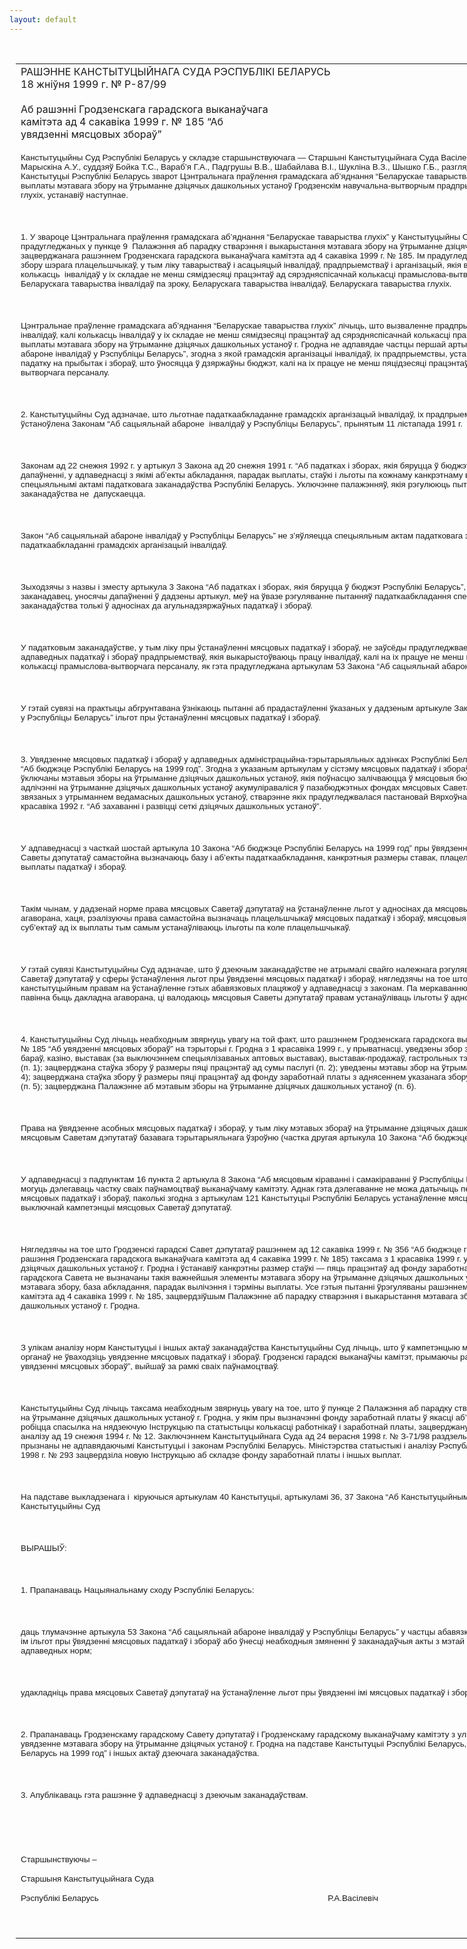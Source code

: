 ```yaml
---
layout: default
---
```


<div style="margin: 0px auto; width: 1000px;">

<div id="flag">

 

</div>

<div id="fixedWidth">

<div id="body">

<div id="columnSpanned">

<div id="content" style="margin: 10px">

<table>
<colgroup>
<col style="width: 100%" />
</colgroup>
<tbody>
<tr class="odd">
<td><div data-align="center" style="text-transform: uppercase;">
Рашэнне Канстытуцыйнага Суда Рэспублікі Беларусь
</div>
<div data-align="center">
18 жніўня 1999 г. № Р-87/99
</div>
<div data-align="left" style="width: 400px; margin-top: 20px; margin-bottom: 20px;">
Aб рашэнні Гродзенскага гарадскога выканаўчага камітэта ад 4 сакавіка 1999 г. № 185 “Аб увядзенні мясцовых збораў”
</div>
<p><span style="font-size: 10pt; font-family: Arial">Канстытуцыйны Суд Рэспублікі Беларусь у складзе старшынствуючага — Старшыні Канстытуцыйнага Суда Васілевіча Р.А., намесніка Старшыні Марыскіна А.У., суддзяў Бойка Т.С., Вараб’я Г.А., Падгрушы В.В., Шабайлава В.I., Шукліна В.З., Шышко Г.Б., разглядзеўшы на падставе артыкула 40 Канстытуцыі Рэспублікі Беларусь зварот Цэнтральнага праўлення грамадскага аб’яднання “Беларускае таварыства глухіх”, якое датычыць пытанняў выплаты мэтавага збору на ўтрыманне дзіцячых дашкольных устаноў Гродзенскім навучальна-вытворчым прадпрыемствам Беларускага таварыства глухіх, устанавіў наступнае. </span></p>
<p><span style="font-size: 10pt; font-family: Arial"></span></p>
<p> </p>
<p><span style="font-size: 10pt; font-family: Arial">1. У звароце Цэнтральнага праўлення грамадскага аб’яднання “Беларускае таварыства глухіх” у Канстытуцыйны Суд пастаўлена пытанне аб ільготах, прадугледжаных у пункце 9<span style="mso-spacerun: yes">  </span>Палажэння аб парадку стварэння і выкарыстання мэтавага збору на ўтрыманне дзіцячых дашкольных устаноў г. Гродна, зацверджанага рашэннем Гродзенскага гарадскога выканаўчага камітэта ад 4 сакавіка 1999 г. № 185. Iм прадугледжана вызваленне ад выплаты мэтавага збору шэрага плацельшчыкаў, у тым ліку таварыстваў і асацыяцый інвалідаў, прадпрыемстваў і арганізацый, якія выкарыстоўваюць працу інвалідаў, калі<span style="mso-spacerun: yes">  </span>колькасць<span style="mso-spacerun: yes">  </span>інвалідаў у іх складае не менш сямідзесяці працэнтаў ад сярэдняспісачнай колькасці прамыслова-вытворчага персаналу, а таксама Беларускага таварыства інвалідаў па зроку, Беларускага таварыства інвалідаў, Беларускага таварыства глухіх.</span></p>
<p><span style="font-size: 10pt; font-family: Arial"></span></p>
<p> </p>
<p><span style="font-size: 10pt; font-family: Arial">Цэнтральнае праўленне грамадскага аб’яднання “Беларускае таварыства глухіх” лічыць, што вызваленне прадпрыемстваў, якія выкарыстоўваюць працу інвалідаў, калі колькасць інвалідаў у іх складае не менш сямідзесяці працэнтаў ад сярэдняспісачнай колькасці прамыслова-вытворчага персаналу, ад выплаты мэтавага збору на ўтрыманне дзіцячых дашкольных устаноў г. Гродна не адпавядае частцы першай артыкула 53 Закона “Аб сацыяльнай абароне інвалідаў у Рэспубліцы Беларусь”, згодна з якой грамадскія арганізацыі інвалідаў, іх прадпрыемствы, установы і арганізацыі вызваляюцца ад падатку на прыбытак і збораў, што ўносяцца ў дзяржаўны бюджэт, калі на іх працуе не менш пяцідзесяці працэнтаў інвалідаў ад колькасці прамыслова-вытворчага персаналу.</span></p>
<p><span style="font-size: 10pt; font-family: Arial"></span></p>
<p> </p>
<p><span style="font-size: 10pt; font-family: Arial">2. Канстытуцыйны Суд адзначае, што льготнае падаткаабкладанне грамадскіх арганізацый інвалідаў, іх прадпрыемстваў, устаноў і арганізацый было ўстаноўлена Законам “Аб сацыяльнай абароне<span style="mso-spacerun: yes">  </span>інвалідаў у Рэспубліцы Беларусь”, прынятым 11 лістапада 1991 г.</span></p>
<p><span style="font-size: 10pt; font-family: Arial"></span></p>
<p> </p>
<p><span style="font-size: 10pt; font-family: Arial">Законам ад 22 снежня 1992 г. у артыкул 3 Закона ад 20 снежня 1991 г. “Аб падатках і зборах, якія бяруцца ў бюджэт Рэспублікі Беларусь” былі ўнесены дапаўненні, у адпаведнасці з якімі аб’екты абкладання, парадак выплаты, стаўкі і льготы па кожнаму канкрэтнаму віду падатку і збору прадугледжваюцца спецыяльнымі актамі падатковага заканадаўства Рэспублікі Беларусь. Уключэнне палажэнняў, якія рэгулююць пытанні падаткаабкладання, у іншыя акты заканадаўства не<span style="mso-spacerun: yes">  </span>дапускаецца.</span></p>
<p><span style="font-size: 10pt; font-family: Arial"></span></p>
<p> </p>
<p><span style="font-size: 10pt; font-family: Arial">Закон “Аб сацыяльнай абароне інвалідаў у Рэспубліцы Беларусь” не з’яўляецца спецыяльным актам падатковага заканадаўства, хаця і змяшчае норму аб падаткаабкладанні грамадскіх арганізацый інвалідаў.</span></p>
<p><span style="font-size: 10pt; font-family: Arial"></span></p>
<p> </p>
<p><span style="font-size: 10pt; font-family: Arial">Зыходзячы з назвы і зместу артыкула 3 Закона “Аб падатках і зборах, якія бяруцца ў бюджэт Рэспублікі Беларусь”, можна зрабіць выснову аб тым, што заканадавец, уносячы дапаўненні ў дадзены артыкул, меў на ўвазе рэгуляванне пытанняў падаткаабкладання спецыяльнымі актамі падатковага заканадаўства толькі ў адносінах да агульнадзяржаўных падаткаў і збораў.</span></p>
<p><span style="font-size: 10pt; font-family: Arial"></span></p>
<p> </p>
<p><span style="font-size: 10pt; font-family: Arial">У падатковым заканадаўстве, у тым ліку пры ўстанаўленні мясцовых падаткаў і збораў, не заўсёды прадугледжваецца вызваленне ад выплаты адпаведных падаткаў і збораў прадпрыемстваў, якія выкарыстоўваюць працу інвалідаў, калі на іх працуе не менш пяцідзесяці працэнтаў інвалідаў ад колькасці прамыслова-вытворчага персаналу, як гэта прадугледжана артыкулам 53 Закона “Аб сацыяльнай абароне інвалідаў у Рэспубліцы Беларусь”.</span></p>
<p><span style="font-size: 10pt; font-family: Arial"></span></p>
<p> </p>
<p><span style="font-size: 10pt; font-family: Arial">У гэтай сувязі на практыцы абгрунтавана ўзнікаюць пытанні аб прадастаўленні ўказаных у дадзеным артыкуле Закона “Аб сацыяльнай абароне інвалідаў у Рэспубліцы Беларусь” ільгот пры ўстанаўленні мясцовых падаткаў і збораў.</span></p>
<p><span style="font-size: 10pt; font-family: Arial"></span></p>
<p> </p>
<p><span style="font-size: 10pt; font-family: Arial">3. Увядзенне мясцовых падаткаў і збораў у адпаведных адміністрацыйна-тэрытарыяльных адзінках Рэспублікі Беларусь рэгулюецца артыкулам 10 Закона “Аб бюджэце Рэспублікі Беларусь на 1999 год”. Згодна з указаным артыкулам у сістэму мясцовых падаткаў і збораў у 1999 годзе, у прыватнасці, былі ўключаны мэтавыя зборы на ўтрыманне дзіцячых дашкольных устаноў, якія поўнасцю залічваюцца ў мясцовыя бюджэты. Да 1999 года абавязковыя адлічэнні на ўтрыманне дзіцячых дашкольных устаноў акумуліраваліся ў пазабюджэтных фондах мясцовых Саветаў дэпутатаў на фінансаванне расходаў, звязаных з утрыманнем ведамасных дашкольных устаноў, стварэнне якіх прадугледжвалася пастановай Вярхоўнага Савета Рэспублікі Беларусь ад 24 красавіка 1992 г. “Аб захаванні і развіцці сеткі дзіцячых дашкольных устаноў”.</span></p>
<p><span style="font-size: 10pt; font-family: Arial"></span></p>
<p> </p>
<p><span style="font-size: 10pt; font-family: Arial">У адпаведнасці з часткай шостай артыкула 10 Закона “Аб бюджэце Рэспублікі Беларусь на 1999 год” пры ўвядзенні мясцовых падаткаў і збораў мясцовыя Саветы дэпутатаў самастойна вызначаюць базу і аб’екты падаткаабкладання, канкрэтныя размеры ставак, плацельшчыкаў, парадак вылічэння і тэрміны выплаты падаткаў і збораў.</span></p>
<p><span style="font-size: 10pt; font-family: Arial"></span></p>
<p> </p>
<p><span style="font-size: 10pt; font-family: Arial">Такім чынам, у дадзенай норме права мясцовых Саветаў дэпутатаў на ўстанаўленне льгот у адносінах да мясцовых падаткаў і збораў прама не агаворана, хаця, рэалізуючы права самастойна вызначаць плацельшчыкаў мясцовых падаткаў і збораў, мясцовыя Саветы дэпутатаў шляхам вызвалення суб’ектаў ад іх выплаты тым самым устанаўліваюць ільготы па коле плацельшчыкаў.</span></p>
<p><span style="font-size: 10pt; font-family: Arial"></span></p>
<p> </p>
<p><span style="font-size: 10pt; font-family: Arial">У гэтай сувязі Канстытуцыйны Суд адзначае, што ў дзеючым заканадаўстве не атрымалі свайго належнага рэгулявання пытанні паўнамоцтваў мясцовых Саветаў дэпутатаў у сферы ўстанаўлення льгот пры ўвядзенні мясцовых падаткаў і збораў, нягледзячы на тое што ўказаныя мясцовыя органы валодаюць канстытуцыйным правам на ўстанаўленне гэтых абавязковых плацяжоў у адпаведнасці з законам. Па меркаванню Канстытуцыйнага Суда, у законе павінна быць дакладна агаворана, ці валодаюць мясцовыя Саветы дэпутатаў правам устанаўліваць ільготы ў адносінах да мясцовых падаткаў і збораў.</span></p>
<p><span style="font-size: 10pt; font-family: Arial"></span></p>
<p> </p>
<p><span style="font-size: 10pt; font-family: Arial">4. Канстытуцыйны Суд лічыць неабходным звярнуць увагу на той факт, што рашэннем Гродзенскага гарадскога выканаўчага камітэта ад 4 сакавіка 1999 г. № 185 “Аб увядзенні мясцовых збораў” на тэрыторыі г. Гродна з 1 красавіка 1999 г., у прыватнасці, уведзены збор за паслугі гасцініц, рэстаранаў, кафэ, бараў, казіно, выставак (за выключэннем спецыялізаваных аптовых выставак), выставак-продажаў, гастрольных тэатральна-канцэртных мерапрыемстваў (п. 1); зацверджана стаўка збору ў размеры пяці працэнтаў ад сумы паслугі (п. 2); уведзены мэтавы збор на ўтрыманне дзіцячых дашкольных устаноў (п. 4); зацверджана стаўка збору ў размеры пяці працэнтаў ад фонду заработнай платы з аднясеннем указанага збору на сабекошт прадукцыі (работ, паслуг) (п. 5); зацверджана Палажэнне аб мэтавым зборы на ўтрыманне дзіцячых дашкольных устаноў (п. 6).</span></p>
<p><span style="font-size: 10pt; font-family: Arial"></span></p>
<p> </p>
<p><span style="font-size: 10pt; font-family: Arial">Права на ўвядзенне асобных мясцовых падаткаў і збораў, у тым ліку мэтавых збораў на ўтрыманне дзіцячых дашкольных устаноў, прадастаўлена мясцовым Саветам дэпутатаў базавага тэрытарыяльнага ўзроўню (частка другая артыкула 10 Закона “Аб бюджэце Рэспублікі Беларусь на 1999 год”).</span></p>
<p><span style="font-size: 10pt; font-family: Arial"></span></p>
<p> </p>
<p><span style="font-size: 10pt; font-family: Arial">У адпаведнасці з падпунктам 16 пункта 2 артыкула 8 Закона “Аб мясцовым кіраванні і самакіраванні ў Рэспубліцы Беларусь” мясцовыя Саветы дэпутатаў могуць дэлегаваць частку сваіх паўнамоцтваў выканаўчаму камітэту. Аднак гэта дэлегаванне не можа датычыць перадачы паўнамоцтваў на ўвядзенне мясцовых падаткаў і збораў, паколькі згодна з артыкулам 121 Канстытуцыі Рэспублікі Беларусь устанаўленне мясцовых падаткаў і збораў адносіцца да выключнай кампетэнцыі мясцовых Саветаў дэпутатаў.</span></p>
<p><span style="font-size: 10pt; font-family: Arial"></span></p>
<p> </p>
<p><span style="font-size: 10pt; font-family: Arial">Нягледзячы на тое што Гродзенскі гарадскі Савет дэпутатаў рашэннем ад 12 сакавіка 1999 г. № 356 “Аб бюджэце горада на 1999 год” (прынята пасля рашэння Гродзенскага гарадскога выканаўчага камітэта ад 4 сакавіка 1999 г. № 185) таксама з 1 красавіка 1999 г. увёў мэтавы збор на ўтрыманне дзіцячых дашкольных устаноў г. Гродна і ўстанавіў канкрэтны размер стаўкі — пяць працэнтаў ад фонду заработнай платы, у дадзеным рашэнні гарадскога Савета не вызначаны такія важнейшыя элементы мэтавага збору на ўтрыманне дзіцячых дашкольных устаноў г. Гродна, як плацельшчыкі мэтавага збору, база абкладання, парадак вылічэння і тэрміны выплаты. Усе гэтыя пытанні ўрэгуляваны рашэннем Гродзенскага гарадскога выканаўчага камітэта ад 4 сакавіка 1999 г. № 185, зацвердзіўшым Палажэнне аб парадку стварэння і выкарыстання мэтавага збору на ўтрыманне дзіцячых дашкольных устаноў г. Гродна.</span></p>
<p><span style="font-size: 10pt; font-family: Arial"></span></p>
<p> </p>
<p><span style="font-size: 10pt; font-family: Arial">З улікам аналізу норм Канстытуцыі і іншых актаў заканадаўства Канстытуцыйны Суд лічыць, што ў кампетэнцыю мясцовых выканаўчых і распарадчых органаў не ўваходзіць увядзенне мясцовых падаткаў і збораў. Гродзенскі гарадскі выканаўчы камітэт, прымаючы рашэнне ад 4 сакавіка 1999 г. № 185 “Аб увядзенні мясцовых збораў”, выйшаў за рамкі сваіх паўнамоцтваў.</span></p>
<p><span style="font-size: 10pt; font-family: Arial"></span></p>
<p> </p>
<p><span style="font-size: 10pt; font-family: Arial">Канстытуцыйны Суд лічыць таксама неабходным звярнуць увагу на тое, што ў пункце 2 Палажэння аб парадку стварэння і выкарыстання мэтавага збору на ўтрыманне дзіцячых дашкольных устаноў г. Гродна, у якім пры вызначэнні фонду заработнай платы ў якасці аб’екта абкладання дадзеным зборам робіцца спасылка на нядзеючую Iнструкцыю па статыстыцы колькасці работнікаў і заработнай платы, зацверджаную загадам Міністэрства статыстыкі і аналізу ад 19 снежня 1994 г. № 12. Заключэннем Канстытуцыйнага Суда ад 24 верасня 1998 г. № З-71/98 раздзелы 9, 10, 11 дадзенай Iнструкцыі прызнаны не адпавядаючымі Канстытуцыі і законам Рэспублікі Беларусь. Міністэрства статыстыкі і аналізу Рэспублікі Беларусь загадам ад 11 снежня 1998 г. № 293 зацвердзіла новую Iнструкцыю аб складзе фонду заработнай платы і іншых выплат.</span></p>
<p><span style="font-size: 10pt; font-family: Arial"></span></p>
<p> </p>
<p><span style="font-size: 10pt; font-family: Arial">На падставе выкладзенага і<span style="mso-spacerun: yes">  </span>кіруючыся артыкулам 40 Канстытуцыі, артыкуламі 36, 37 Закона “Аб Канстытуцыйным Судзе Рэспублікі Беларусь”, Канстытуцыйны Суд</span></p>
<p><span style="font-size: 10pt; font-family: Arial"></span></p>
<p> </p>
<p><span style="font-size: 10pt; font-family: Arial; mso-bidi-font-weight: bold">ВЫРАШЫЎ:</span></p>
<p><strong><span style="font-size: 10pt; font-family: Arial"></span></strong></p>
<p> </p>
<p><span style="font-size: 10pt; font-family: Arial">1. Прапанаваць Нацыянальнаму сходу Рэспублікі Беларусь: </span></p>
<p><span style="font-size: 10pt; font-family: Arial"></span></p>
<p> </p>
<p><span style="font-size: 10pt; font-family: Arial">даць тлумачэнне артыкула 53 Закона “Аб сацыяльнай абароне інвалідаў у Рэспубліцы Беларусь” у частцы абавязковасці прадастаўлення ўстаноўленых у ім ільгот пры ўвядзенні мясцовых падаткаў і збораў або ўнесці неабходныя змяненні ў заканадаўчыя акты з мэтай забеспячэння ўзаемаўзгодненасці адпаведных норм;</span></p>
<p><span style="font-size: 10pt; font-family: Arial"></span></p>
<p> </p>
<p><span style="font-size: 10pt; font-family: Arial">удакладніць права мясцовых Саветаў дэпутатаў на ўстанаўленне льгот пры ўвядзенні імі мясцовых падаткаў і збораў.</span></p>
<p><span style="font-size: 10pt; font-family: Arial"></span></p>
<p> </p>
<p><span style="font-size: 10pt; font-family: Arial">2. Прапанаваць Гродзенскаму гарадскому Савету дэпутатаў і Гродзенскаму гарадскому выканаўчаму камітэту з улікам іх кампетэнцыі ўрэгуляваць увядзенне мэтавага збору на ўтрыманне дзіцячых устаноў г. Гродна на падставе Канстытуцыі Рэспублікі Беларусь, Закона “Аб бюджэце Рэспублікі Беларусь на 1999 год” і іншых актаў дзеючага заканадаўства.</span></p>
<p><span style="font-size: 10pt; font-family: Arial"></span></p>
<p> </p>
<p><span style="font-size: 10pt; font-family: Arial">3. Апублікаваць гэта рашэнне ў адпаведнасці з дзеючым заканадаўствам.</span></p>
<p><span style="font-size: 10pt; font-family: Arial"></span></p>
<p> </p>
<p><span style="font-size: 10pt; font-family: Arial"></span></p>
<p> </p>
<p><span style="font-size: 10pt; font-family: Arial">Старшынствуючы –</span></p>
<p><span style="font-size: 10pt; font-family: Arial">Старшыня Канстытуцыйнага Суда</span></p>
<p><span style="font-size: 10pt; font-family: Arial">Рэспублікі Беларусь <span style="mso-tab-count: 5">                                                  </span><span style="mso-tab-count: 2">                        </span><span style="mso-tab-count: 2">                        </span>Р.А.Васілевіч</span></p>
<p> </p></td>
</tr>
</tbody>
</table>

</div>

<div class="terminator">

 

</div>

</div>

</div>

</div>

</div>
